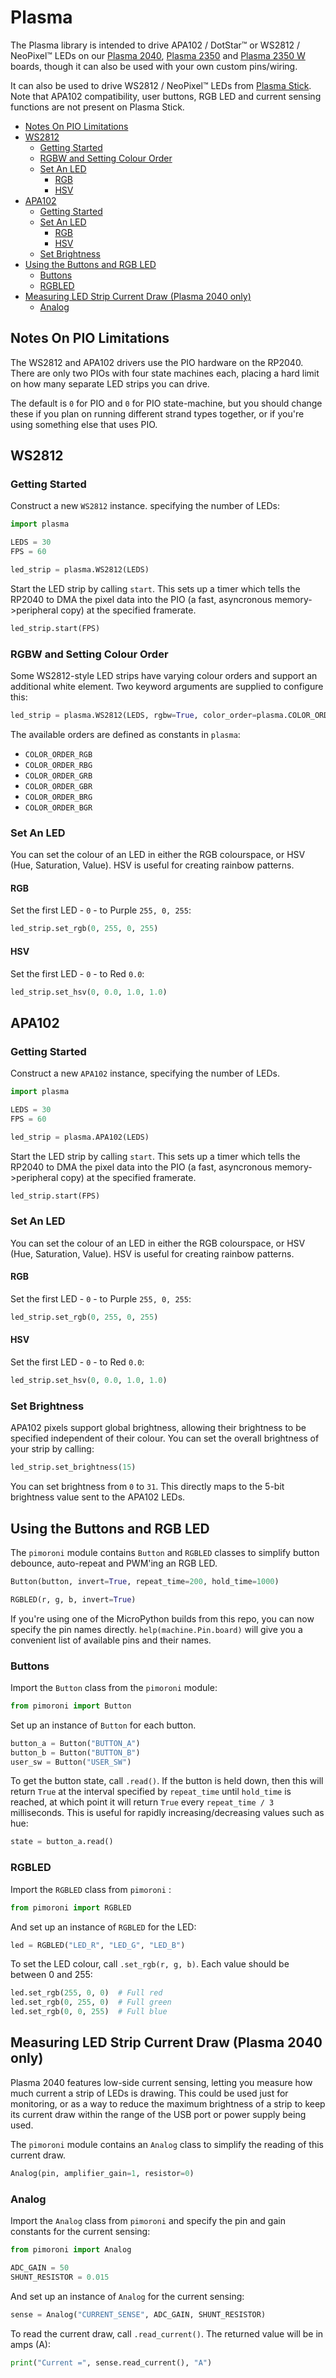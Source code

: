 # Plasma <!-- omit in toc -->

The Plasma library is intended to drive APA102 / DotStar™ or WS2812 / NeoPixel™ LEDs on our [Plasma 2040](https://shop.pimoroni.com/products/plasma-2040), [Plasma 2350](https://shop.pimoroni.com/products/plasma-2350) and [Plasma 2350 W](https://shop.pimoroni.com/products/plasma-2350-w) boards, though it can also be used with your own custom pins/wiring.

It can also be used to drive WS2812 / NeoPixel™ LEDs from [Plasma Stick](https://shop.pimoroni.com/products/plasma-stick-2040-w). Note that APA102 compatibility, user buttons, RGB LED and current sensing functions are not present on Plasma Stick.

- [Notes On PIO Limitations](#notes-on-pio-limitations)
- [WS2812](#ws2812)
  - [Getting Started](#getting-started)
  - [RGBW and Setting Colour Order](#rgbw-and-setting-colour-order)
  - [Set An LED](#set-an-led)
    - [RGB](#rgb)
    - [HSV](#hsv)
- [APA102](#apa102)
  - [Getting Started](#getting-started-1)
  - [Set An LED](#set-an-led-1)
    - [RGB](#rgb-1)
    - [HSV](#hsv-1)
  - [Set Brightness](#set-brightness)
- [Using the Buttons and RGB LED](#using-the-buttons-and-rgb-led)
  - [Buttons](#buttons)
  - [RGBLED](#rgbled)
- [Measuring LED Strip Current Draw (Plasma 2040 only)](#measuring-led-strip-current-draw-plasma-2040-only)
  - [Analog](#analog)

## Notes On PIO Limitations

The WS2812 and APA102 drivers use the PIO hardware on the RP2040. There are only two PIOs with four state machines each, placing a hard limit on how many separate LED strips you can drive.

The default is `0` for PIO and `0` for PIO state-machine, but you should change these if you plan on running different strand types together, or if you're using something else that uses PIO.

## WS2812

### Getting Started

Construct a new `WS2812` instance.  specifying the number of LEDs:

```python
import plasma

LEDS = 30
FPS = 60

led_strip = plasma.WS2812(LEDS)
```

Start the LED strip by calling `start`. This sets up a timer which tells the RP2040 to DMA the pixel data into the PIO (a fast, asyncronous memory->peripheral copy) at the specified framerate.

```python
led_strip.start(FPS)
```

### RGBW and Setting Colour Order

Some WS2812-style LED strips have varying colour orders and support an additional white element. Two keyword arguments are supplied to configure this:

```python
led_strip = plasma.WS2812(LEDS, rgbw=True, color_order=plasma.COLOR_ORDER_GRB)
```

The available orders are defined as constants in `plasma`:

* `COLOR_ORDER_RGB`
* `COLOR_ORDER_RBG`
* `COLOR_ORDER_GRB`
* `COLOR_ORDER_GBR`
* `COLOR_ORDER_BRG`
* `COLOR_ORDER_BGR`

### Set An LED

You can set the colour of an LED in either the RGB colourspace, or HSV (Hue, Saturation, Value). HSV is useful for creating rainbow patterns.

#### RGB

Set the first LED - `0` - to Purple `255, 0, 255`:

```python
led_strip.set_rgb(0, 255, 0, 255)
```

#### HSV

Set the first LED - `0` - to Red `0.0`:

```python
led_strip.set_hsv(0, 0.0, 1.0, 1.0)
```

## APA102

### Getting Started

Construct a new `APA102` instance, specifying the number of LEDs.

```python
import plasma

LEDS = 30
FPS = 60

led_strip = plasma.APA102(LEDS)
```

Start the LED strip by calling `start`. This sets up a timer which tells the RP2040 to DMA the pixel data into the PIO (a fast, asyncronous memory->peripheral copy) at the specified framerate.

```python
led_strip.start(FPS)
```

### Set An LED

You can set the colour of an LED in either the RGB colourspace, or HSV (Hue, Saturation, Value). HSV is useful for creating rainbow patterns.

#### RGB

Set the first LED - `0` - to Purple `255, 0, 255`:

```python
led_strip.set_rgb(0, 255, 0, 255)
```

#### HSV

Set the first LED - `0` - to Red `0.0`:

```python
led_strip.set_hsv(0, 0.0, 1.0, 1.0)
```

### Set Brightness

APA102 pixels support global brightness, allowing their brightness to be specified independent of their colour. You can set the overall brightness of your strip by calling:

```python
led_strip.set_brightness(15)
```

You can set brightness from `0` to `31`. This directly maps to the 5-bit brightness value sent to the APA102 LEDs.

## Using the Buttons and RGB LED

The `pimoroni` module contains `Button` and `RGBLED` classes to simplify button debounce, auto-repeat and PWM'ing an RGB LED.

```python
Button(button, invert=True, repeat_time=200, hold_time=1000)
```

```python
RGBLED(r, g, b, invert=True)
```

If you're using one of the MicroPython builds from this repo, you can now specify the pin names directly. `help(machine.Pin.board)` will give you a convenient list of available pins and their names.

### Buttons

Import the `Button` class from the `pimoroni` module:

```python
from pimoroni import Button
```

Set up an instance of `Button` for each button.

```python
button_a = Button("BUTTON_A")
button_b = Button("BUTTON_B")
user_sw = Button("USER_SW")
```

To get the button state, call `.read()`. If the button is held down, then this will return `True` at the interval specified by `repeat_time` until `hold_time` is reached, at which point it will return `True` every `repeat_time / 3` milliseconds. This is useful for rapidly increasing/decreasing values such as hue:

```python
state = button_a.read()
```

### RGBLED

Import the `RGBLED` class from `pimoroni` :

```python
from pimoroni import RGBLED
```

And set up an instance of `RGBLED` for the LED:

```python
led = RGBLED("LED_R", "LED_G", "LED_B")
```

To set the LED colour, call `.set_rgb(r, g, b)`. Each value should be between 0 and 255:

```python
led.set_rgb(255, 0, 0)  # Full red
led.set_rgb(0, 255, 0)  # Full green
led.set_rgb(0, 0, 255)  # Full blue
```

## Measuring LED Strip Current Draw (Plasma 2040 only)

Plasma 2040 features low-side current sensing, letting you measure how much current a strip of LEDs is drawing. This could be used just for monitoring, or as a way to reduce the maximum brightness of a strip to keep its current draw within the range of the USB port or power supply being used.

The `pimoroni` module contains an `Analog` class to simplify the reading of this current draw.

```python
Analog(pin, amplifier_gain=1, resistor=0)
```

### Analog

Import the `Analog` class from `pimoroni` and specify the pin and gain constants for the current sensing:

```python
from pimoroni import Analog

ADC_GAIN = 50
SHUNT_RESISTOR = 0.015
```

And set up an instance of `Analog` for the current sensing:

```python
sense = Analog("CURRENT_SENSE", ADC_GAIN, SHUNT_RESISTOR)
```

To read the current draw, call `.read_current()`. The returned value will be in amps (A):

```python
print("Current =", sense.read_current(), "A")
```
